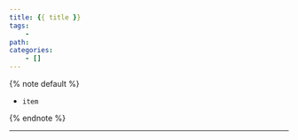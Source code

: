 ```yaml
---
title: {{ title }}
tags:
    -
path:
categories:
    - []
---
```


{% note default %}

-   `item`

{% endnote %}

<!-- more -->

---

##